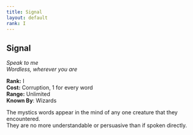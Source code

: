 ```yaml
---
title: Signal
layout: default
rank: I
---
```


## Signal
_Speak to me_  
_Wordless, wherever you are_

**Rank:** I  
**Cost:** Corruption, 1 for every word  
**Range:** Unlimited  
**Known By**: Wizards

The mystics words appear in the mind of any one creature that they encountered.  
They are no more understandable or persuasive than if spoken directly.

